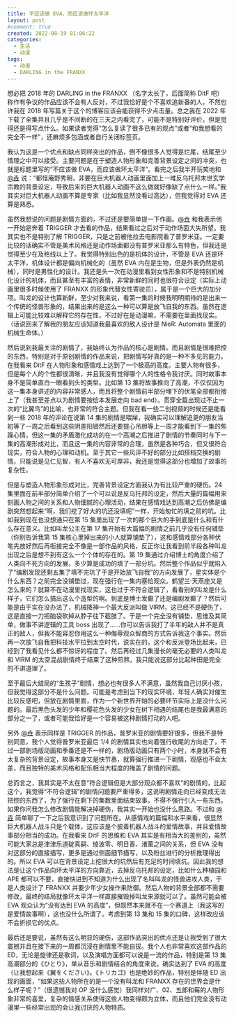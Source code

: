 ```yaml
---
title: 不应该做 EVA，而应该做环太平洋
layout: post
#comment: true
created: 2022-08-19 01:06:22
categories:
  - 生活
  - 动漫
tags:
  - 动漫
  - DARLING in the FRANXX
---
```

想必把 2018 年的 DARLING in the FRANXX （名字太长了，后面简称 DitF 吧）称作有争议的作品应该不会有人反对，不过我恰好是个不喜欢追新番的人，不然也许我在 2018 年写篇关于这个的博客应该会能获得不少点击量。总之我在 2022 年下载了全集并且几乎是不间断的在三天之内看完了，可能不是特别好评价，但是觉得还是得写点什么。如果读者觉得“怎么复读了很多已有的观点”或者“和我想看的完全不一样”，还麻烦多包涵或者自行关闭标签页。

<!--more-->

我认为这是一个优点和缺点同样突出的作品，倒不像很多人觉得是烂尾，结尾至少情理之中可以接受。主要问题是在于塑造人物形象和完善背景设定之间的冲突，也就是标题里写的“不应该做 EVA，而应该做环太平洋”。看完之后我半开玩笑地和 [@垚][@垚] 说：“都怪庵野秀明，非要在巨大机器人动画里面加上一堆反乌托邦末世玄学宗教的背景设定，导致后来的巨大机器人动画不这么做就好像缺了点什么一样。”我其实对巨大机器人动画不算是专家（比如我显然没看过高达），但我觉得对 EVA 还算是熟悉。

虽然我想说的问题是剧情方面的，不过还是要简单提一下作画。[@垚][@垚] 和我表示他一开始是奔着 TRIGGER 才去看的作品，结果看过之后对于动作场面大失所望。我其实也不是特别了解 TRIGGER，只是之前被他拉去电影院看了普罗米亚。一定要比较的话确实不管是美术风格还是动作场面都没有普罗米亚那么有特色，但我还是觉得至少在及格线以上了。我觉得特别出色的是机体的设计，不管是 EVA 还是环太平洋，机体设计都是偏向机械化的（虽然 EVA 内在是生物，但是外表仍然是机械），同时是男性化的设计。我还是头一次在动漫里看到女性形象和不是特别机械化设计的机体，而且甚至有丰富的表情，非常新鲜的同时也很符合设定（实际上动画里很多时候使用了 FRANXX 的形象代替女性寄驶员），属于是一个巨大的加分项。叫龙的设计也算新鲜，至少对我来说，看第一集的时候我明明期待的是出来一个传统的怪兽形象的，结果出来的是这么一种可以算是放飞自我的东西。虽然在逻辑上可能比较难以解释它的存在性，不过好在是动漫嘛，不需要在里面找现实。（话说回来了解我的朋友应该知道我最喜欢的敌人设计是 NieR: Automata 里面的机械生命体。）

然后说到我最关注的剧情了，我始终认为作品的核心是剧情。而且剧情是很难把控的东西，特别是对于原创剧情的作品来说，把剧情写好真的是一种不多见的能力。在我看来 DitF 在人物形象和感情戏上达到了一个极高的高度。主要人物有很多，但是每个人的个性都很清晰，并且我没有觉得哪个人的性格令我讨厌。同时故事本身不是简单直白一眼看到头的类型。比如第 13 集将故事推向了高潮，不仅仅因为这一集本身讲述的内容非常感人，而且将整个剧情前半部分埋下的伏笔全部都衔接上了（我甚至差点以为剧情要按绘本发展走向 bad end）。贯穿全篇出现过不止一次的“比翼鸟”的比喻，也非常的符合主题。但我在看一些二创视频的时候还是能看到一些 2018 年的评论在说第 14 集的剧情是喂屎，我确实可以理解追更的朋友当初等了一周之后看到这些阴差阳错然后还要提心吊胆等上一周才能看到下一集的焦躁心情，但这一集的矛盾激化成功的在一个高潮之后推进了剧情的节奏同时与下一集的高潮形成对比，而且这一集的内容非常的合理，虽然是各种巧合，但又很符合现实，符合人物的心理和动机。至于其它一些风评不好的部分比如搭档交换的剧情，只能说是见仁见智，有人不喜欢无可厚非，我还是觉得这部分也增加了故事的复杂性。

但是与塑造人物形象形成对比，完善背景设定方面我认为有比较严重的硬伤。24 集里面在前半部分简单介绍了一个可以说是反乌托邦的设定，然后大量的篇幅用来刻画人物之间的关系和人物细腻的心理活动，结果在感情戏达到高潮之后仿佛是编剧突然想起来“啊，我们挖了好大的坑还没填呢”一样，开始匆忙的填之前的坑。比如我到现在也没想通只在第 15 集里出现了一次的那个巨大的手到底是什么和有什么存在意义。比如叫龙公主在第 17 集开始有大篇幅的剧情之前几乎没有任何铺垫（你别告诉我第 15 集核心里掉出来的小人就算铺垫了），这和感情戏部分各种伏笔先放好然后再衔接完全不像是一部作品的风格，反正你让我看到前半段各种叫龙出现之后是想不到有这么一个个体的存在的。第 19 集通过介绍博士的角度介绍了人类向不死方向的发展，多少算是成功的填了一部分坑。然后整个作品似乎就陷入了“编剧发现还剩五集了填不完坑了于是开始放飞自我”的方向发展了，星实体是个什么东西？之前完全没铺垫过，现在强行在一集内塞给观众。鹤望兰·天燕座又是怎么来的？就算不在动漫里找现实，这也过于不符合逻辑了，看看别的叫龙是什么样子，它们怎么搞出这么个造型的啊。到底是博士发癫了还是编剧发癫了？然后可能是由于实在没办法了，机械降神一个最大反派叫做 VIRM，这已经不是硬伤了，这是直接一刀把脑袋砍掉从脖子往下截肢了。于是一个完全没有铺垫，思维及其简单，做事不讲逻辑的工具 boss 出现了……你可以告诉我打了半年的敌人并不是真正的敌人，但我不能容忍你用这么一种侮辱观众智商的方式告诉我这个事实。然后再一次放飞自我把科技水平拉到太空时代，说实在的，这个和反派登场比起来，已经到了我看见什么都不惊讶的程度了。然后再经过几集漫长的毫无必要的人类叫龙和 VIRM 的太空混战剧情终于结束了这种煎熬，我只能说这部分比起种田是完全的不讲道理了。

至于最后大结局的“生孩子”剧情，想必也有很多人不满意，虽然我自己讨厌小孩，但我觉得这部分不是什么问题。可能是考虑到当下的现实环境，年轻人确实对催生比较反感吧，但放在剧情里面，作为一个新世界开始的必要环节实际上是没什么问题的。最后黑色头发的少年和樱花色头发的少女在树下相遇的结尾也是我最满意的部分之一了，或者可能我恰好是一个容易被这种剧情打动的人吧。

另外 [@垚][@垚] 表示同样是 TRIGGER 的作品，普罗米亚的剧情要好很多，但我不是特别同意，我个人觉得普罗米亚最后 1/4 的剧情其实也向着强行收尾的方向走了，不过一部剧场版动画和季番还是不一样的，剧场版动画只有两个小时，本身就不会有太复杂的背景设定，故事本身又是快节奏，就算强行推进一下剧情，观感也不会太差，而且独特的美术风格和配乐相当大程度的掩盖了剧情的问题。

总而言之，我其实是不太在意“符合逻辑但是大部分观众都不喜欢”的剧情的，比起这个，我觉得“不符合逻辑”的剧情问题要严重得多，这说明剧情走向已经变成无法把控的东西了，为了强行在剩下的集数里面结束故事，不得不强行引入一些东西。如果你问我怎么修改剧情能解决掉硬伤，我其实一开始也没什么思路。不过和 [@垚][@垚] 简单聊了一下之后我意识到了问题所在。从感情戏的篇幅和水平来看，很显然巨大机器人战斗只是个载体，这应该是个披着机器人战斗的爱情故事，并且爱情故事部分相当的成功。在我看来 DitF 的思维和 EVA 其实是有相当大的差别的，虽然可能大家总是津津乐道碇真嗣、绫波零、明日香、渚薰之间的关系，但 EVA 没有对这部分的直接描写，更多是通过侧面细节描写，以及粉丝进行的分析推理得出的。所以 EVA 可以在背景设定上挖很大的坑然后有充足的时间填坑。因此我的想法是让这个作品向环太平洋的方向靠近，去掉反乌托邦的设定，比如什么种植园和 APE 都可以不要，直接快进到不知道为什么出现了名叫叫龙的怪兽进攻人类，于是人类设计了 FRANXX 并要少年少女操作来防御。然后人物的背景全部都不需要修改，最终的结局就像环太平洋一样直接摧毁掉叫龙来源就可以了。虽然可能会被 EVA 观众认为“没有达到 EVA 的高度”，但既然本来就不在一个赛道上（我这写的是爱情故事啊），这也没什么所谓了。考虑到第 13 集和 15 集的口碑，这样改应该不会折损它的优点。

最后还是要说，虽然有这么明显的硬伤，这部作品突出的优点还是让我受到了很大震撼并且在接下来的一周都沉浸在剧情里不能自拔。我个人也非常喜欢这部作品的 ED，无论是旋律还是歌词，以及演唱方面都可以说是一流的作品，特别是第 13 集高潮部分的《ひとり》，单从音乐和剧情结合的角度来说，确实达到了 EVA 的高度（让我想起来《翼をください》。《トリカゴ》也是绝妙的作品，特别是伴随 ED 出现的画面，“如果这些人物所在的是一个没有叫龙和 FRANXX 存在的世界会是什么样子呢？”（很遗憾我对 OP 没什么感觉）我同样对广、02、五郎和莓的人物形象非常的喜爱，复杂的情感关系使得这些人物变得颇为立体，而且他们完全没有动漫里一些经常出现的会让我讨厌的人物特质。

[@垚]: https://ry.huaji.store/
